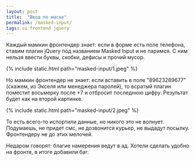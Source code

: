 ```yaml
---
layout: post
title:  "Ввод по маске"
permalink: /masked-input/
tags: ui frontend jquery
---
```


Каждый мамкин фронтендер знает: если в форме есть поле телефона, ставим плагин
jQuery под названием Masked Input и не паримся. С ним нельзя ввести буквы,
скобки, дефисы и прочий мусор.

{% include static.html path="masked-input/1.jpeg" %}

Но мамкин фронтендер не знает: если вставить в поле "89623289677" (скажем, из
Экселя или менеджера паролей), то всратый плагин поместит восьмерку после +7 и
отбросит последнюю цифру. Результат будет как на второй картинке.

{% include static.html path="masked-input/2.jpeg" %}

То есть всего-то испортили данные, но никого это не волнует. Подумаешь, не
придет смс, не дозвонится курьер, не выдадут посылку. Фронтендеру не до этих
мелочей.

Недаром говорят: благие намерения ведут в ад. Хотели сделать удобно на фронте, в
итоге добавили баг.
